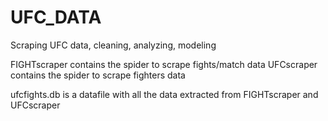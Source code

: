 # UFC_DATA
Scraping UFC data, cleaning, analyzing,  modeling

FIGHTscraper contains the spider to scrape fights/match data
UFCscraper contains the spider to scrape fighters data

ufcfights.db is a datafile with all the data extracted from FIGHTscraper and UFCscraper
